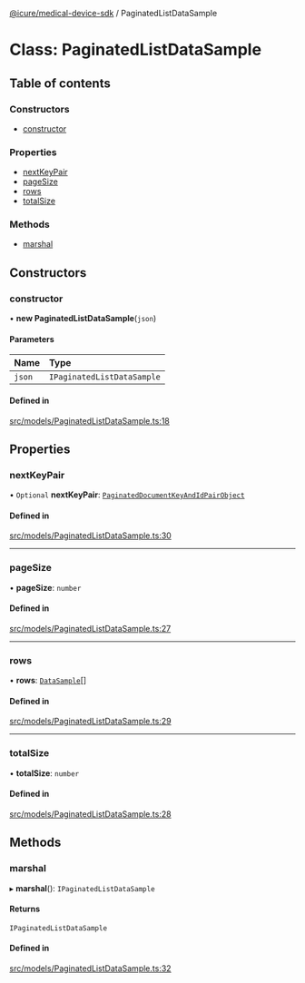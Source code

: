 [@icure/medical-device-sdk](../modules) / PaginatedListDataSample

# Class: PaginatedListDataSample

## Table of contents

### Constructors

- [constructor](PaginatedListDataSample#constructor)

### Properties

- [nextKeyPair](PaginatedListDataSample#nextkeypair)
- [pageSize](PaginatedListDataSample#pagesize)
- [rows](PaginatedListDataSample#rows)
- [totalSize](PaginatedListDataSample#totalsize)

### Methods

- [marshal](PaginatedListDataSample#marshal)

## Constructors

### constructor

• **new PaginatedListDataSample**(`json`)

#### Parameters

| Name | Type |
| :------ | :------ |
| `json` | `IPaginatedListDataSample` |

#### Defined in

[src/models/PaginatedListDataSample.ts:18](https://github.com/icure/icure-medical-device-js-sdk/blob/95efac3/src/models/PaginatedListDataSample.ts#L18)

## Properties

### nextKeyPair

• `Optional` **nextKeyPair**: [`PaginatedDocumentKeyAndIdPairObject`](PaginatedDocumentKeyAndIdPairObject)

#### Defined in

[src/models/PaginatedListDataSample.ts:30](https://github.com/icure/icure-medical-device-js-sdk/blob/95efac3/src/models/PaginatedListDataSample.ts#L30)

___

### pageSize

• **pageSize**: `number`

#### Defined in

[src/models/PaginatedListDataSample.ts:27](https://github.com/icure/icure-medical-device-js-sdk/blob/95efac3/src/models/PaginatedListDataSample.ts#L27)

___

### rows

• **rows**: [`DataSample`](DataSample)[]

#### Defined in

[src/models/PaginatedListDataSample.ts:29](https://github.com/icure/icure-medical-device-js-sdk/blob/95efac3/src/models/PaginatedListDataSample.ts#L29)

___

### totalSize

• **totalSize**: `number`

#### Defined in

[src/models/PaginatedListDataSample.ts:28](https://github.com/icure/icure-medical-device-js-sdk/blob/95efac3/src/models/PaginatedListDataSample.ts#L28)

## Methods

### marshal

▸ **marshal**(): `IPaginatedListDataSample`

#### Returns

`IPaginatedListDataSample`

#### Defined in

[src/models/PaginatedListDataSample.ts:32](https://github.com/icure/icure-medical-device-js-sdk/blob/95efac3/src/models/PaginatedListDataSample.ts#L32)
